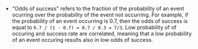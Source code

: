 * "Odds of success" refers to the fraction of the probability of an event ocurring over the probability of the event not occurring. For example, if the probability of an event occurring is 0.7, then the odds of success is equal to `0.7 / (1 - 0.7) = 0.7 / 0.3 = 7/3`. Low probability of of occuring and success rate are correlated, meaning that a low probability of an event occuring results also in low odds of success.
